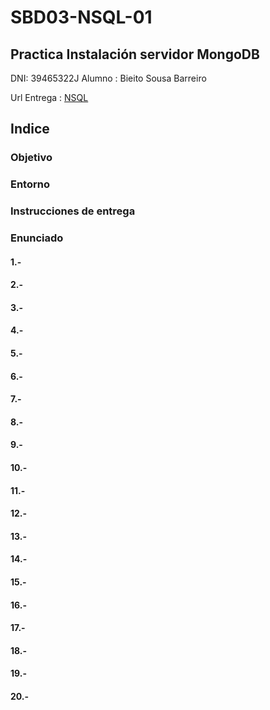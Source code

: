 <!-- cSpell:ignore netplan,bieitoserver,tunombreserver,autoarrancarlos,NSQL
-->

# SBD03-NSQL-01

## Practica Instalación servidor MongoDB

DNI: 39465322J
Alumno : Bieito Sousa Barreiro

Url Entrega : [NSQL](https://fpadistancia.edu.xunta.gal/mod/assign/view.php?id=830292)

<!-- pagebreak -->

## Indice
<!-- crear indice cnt+alt+p Create TOC -->
<!-- pagebreak -->

### Objetivo

<!-- pagebreak -->

### Entorno

### Instrucciones de entrega

<!-- pagebreak -->

### Enunciado

#### 1.-

<!-- pagebreak -->

#### 2.-

<!-- pagebreak -->

#### 3.-

<!-- pagebreak -->

#### 4.-

<!-- pagebreak -->

#### 5.-

<!-- pagebreak -->

#### 6.-

<!-- pagebreak -->

#### 7.-

<!-- pagebreak -->

#### 8.-

<!-- pagebreak -->

#### 9.-

<!-- pagebreak -->

#### 10.-

<!-- pagebreak -->

#### 11.-

<!-- pagebreak -->

#### 12.-

<!-- pagebreak -->

#### 13.-

<!-- pagebreak -->

#### 14.-

<!-- pagebreak -->

#### 15.-

<!-- pagebreak -->

#### 16.-

<!-- pagebreak -->

#### 17.-

<!-- pagebreak -->

#### 18.-

<!-- pagebreak -->

#### 19.-

<!-- pagebreak -->

#### 20.-

<!-- pagebreak -->